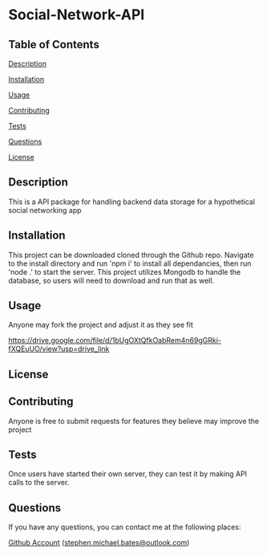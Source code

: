 # Social-Network-API


## Table of Contents

[Description](#description)

[Installation](#installation)

[Usage](#usage)

[Contributing](#contributing)
 
[Tests](#tests)
 
[Questions](#questions)

[License](#license)
 

## Description

This is a API package for handling backend data storage for a hypothetical social networking app

## Installation

This project can be downloaded cloned through the Github repo. Navigate to the install directory and run 'npm i' to install all dependancies, then run 'node .' to start the server.
This project utilizes Mongodb to handle the database, so users will need to download and run that as well.

## Usage

Anyone may fork the project and adjust it as they see fit

https://drive.google.com/file/d/1bUgOXtQfkOabRem4n69gGRki-fXQEuUO/view?usp=drive_link
## License



## Contributing

Anyone is free to submit requests for features they believe may improve the project

## Tests

Once users have started their own server, they can test it by making API calls to the server.

## Questions

If you have any questions, you can contact me at the following places:

[Github Account](https://github.com/stephen.michael.bates)
(stephen.michael.bates@outlook.com)
